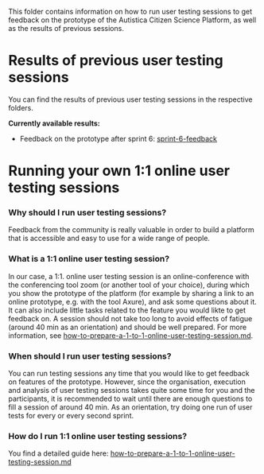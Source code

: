 This folder contains information on how to run user testing sessions to get feedback on the prototype of the Autistica Citizen Science Platform, as well as the results of previous sessions.

# Results of previous user testing sessions

You can find the results of previous user testing sessions in the respective folders. 

**Currently available results:**
 - Feedback on the prototype after sprint 6: [sprint-6-feedback](sprint-6-feedback)

# Running your own 1:1 online user testing sessions

### Why should I run user testing sessions?
Feedback from the community is really valuable in order to build a platform that is accessible and easy to use for a wide range of people. 

### What is a 1:1 online user testing session? 
In our case, a 1:1. online user testing session is an online-conference with the conferencing tool zoom (or another tool of your choice), during which you show the prototype of the platform (for example by sharing a link to an online prototype, e.g. with the tool Axure), and ask some questions about it. It can also include little tasks related to the feature you would likte to get feedback on. A session should not take too long to avoid effects of fatigue (around 40 min as an orientation) and should be well prepared. For more information, see [how-to-prepare-a-1-to-1-online-user-testing-session.md](how-to-prepare-a-1-to-1-online-user-testing-session.md).

### When should I run user testing sessions?
You can run testing sessions any time that you would like to get feedback on features of the prototype. However, since the organisation, execution and analysis of user testing sessions takes quite some time for you and the participants, it is recommended to wait until there are enough questions to fill a session of around 40 min. As an orientation, try doing one run of user tests for every or every second sprint.

### How do I run 1:1 online user testing sessions?
You find a detailed guide here: [how-to-prepare-a-1-to-1-online-user-testing-session.md](how-to-prepare-a-1-to-1-online-user-testing-session.md)

